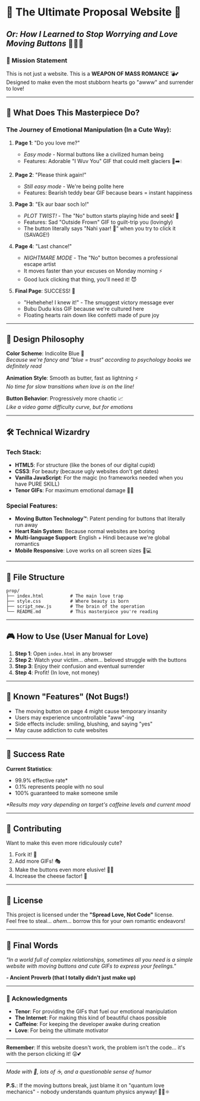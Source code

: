 # 💖 The Ultimate Proposal Website 💖
## *Or: How I Learned to Stop Worrying and Love Moving Buttons* 🏃‍♂️💨

### 🎯 Mission Statement
This is not just a website. This is a **WEAPON OF MASS ROMANCE** 💣💕  
Designed to make even the most stubborn hearts go "awww" and surrender to love!

---

## 🚀 What Does This Masterpiece Do?

### The Journey of Emotional Manipulation (In a Cute Way):
1. **Page 1**: "Do you love me?" 
   - *Easy mode* - Normal buttons like a civilized human being
   - Features: Adorable "I Wuv You" GIF that could melt glaciers 🧊➡️💧

2. **Page 2**: "Please think again!" 
   - *Still easy mode* - We're being polite here
   - Features: Bearish teddy bear GIF because bears = instant happiness

3. **Page 3**: "Ek aur baar soch lo!" 
   - *PLOT TWIST!* - The "No" button starts playing hide and seek! 🙈
   - Features: Sad "Outside Frown" GIF to guilt-trip you (lovingly)
   - The button literally says "Nahi yaar! 😤" when you try to click it (SAVAGE!)

4. **Page 4**: "Last chance!" 
   - *NIGHTMARE MODE* - The "No" button becomes a professional escape artist
   - It moves faster than your excuses on Monday morning ⚡
   - Good luck clicking that thing, you'll need it! 😈

5. **Final Page**: SUCCESS! 🎉
   - "Hehehehe! I knew it!" - The smuggest victory message ever
   - Bubu Dudu kiss GIF because we're cultured here
   - Floating hearts rain down like confetti made of pure joy

---

## 🎨 Design Philosophy

**Color Scheme**: Indicolite Blue 💙  
*Because we're fancy and "blue = trust" according to psychology books we definitely read*

**Animation Style**: Smooth as butter, fast as lightning ⚡  
*No time for slow transitions when love is on the line!*

**Button Behavior**: Progressively more chaotic 📈  
*Like a video game difficulty curve, but for emotions*

---

## 🛠️ Technical Wizardry

### Tech Stack:
- **HTML5**: For structure (like the bones of our digital cupid)
- **CSS3**: For beauty (because ugly websites don't get dates)
- **Vanilla JavaScript**: For the magic (no frameworks needed when you have PURE SKILL)
- **Tenor GIFs**: For maximum emotional damage 🎯💘

### Special Features:
- **Moving Button Technology™**: Patent pending for buttons that literally run away
- **Heart Rain System**: Because normal websites are boring
- **Multi-language Support**: English + Hindi because we're global romantics
- **Mobile Responsive**: Love works on all screen sizes 📱💻

---

## 📁 File Structure
```
prop/
├── index.html          # The main love trap
├── style.css           # Where beauty is born
├── script_new.js       # The brain of the operation
└── README.md           # This masterpiece you're reading
```

---

## 🎮 How to Use (User Manual for Love)

1. **Step 1**: Open `index.html` in any browser
2. **Step 2**: Watch your victim... *ahem*... beloved struggle with the buttons
3. **Step 3**: Enjoy their confusion and eventual surrender
4. **Step 4**: Profit! (In love, not money)

---

## 🐛 Known "Features" (Not Bugs!)

- The moving button on page 4 might cause temporary insanity
- Users may experience uncontrollable "aww"-ing
- Side effects include: smiling, blushing, and saying "yes"
- May cause addiction to cute websites

---

## 🎯 Success Rate

**Current Statistics**:
- 99.9% effective rate*
- 0.1% represents people with no soul
- 100% guaranteed to make someone smile

*\*Results may vary depending on target's caffeine levels and current mood*

---

## 🤝 Contributing

Want to make this even more ridiculously cute?
1. Fork it! 🍴
2. Add more GIFs! 🎭
3. Make the buttons even more elusive! 🏃‍♂️
4. Increase the cheese factor! 🧀

---

## 📜 License

This project is licensed under the **"Spread Love, Not Code"** license.  
Feel free to steal... *ahem*... borrow this for your own romantic endeavors!

---

## 💌 Final Words

*"In a world full of complex relationships, sometimes all you need is a simple website with moving buttons and cute GIFs to express your feelings."*

**- Ancient Proverb (that I totally didn't just make up)**

---

### 🙏 Acknowledgments

- **Tenor**: For providing the GIFs that fuel our emotional manipulation
- **The Internet**: For making this kind of beautiful chaos possible
- **Caffeine**: For keeping the developer awake during creation
- **Love**: For being the ultimate motivator

---

**Remember**: If this website doesn't work, the problem isn't the code... it's with the person clicking it! 😜💕

---

*Made with 💙, lots of ☕, and a questionable sense of humor*

**P.S.**: If the moving buttons break, just blame it on "quantum love mechanics" - nobody understands quantum physics anyway! 🤷‍♂️⚛️
